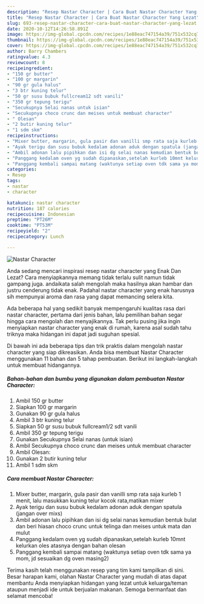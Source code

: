 ```yaml
---
description: "Resep Nastar Character | Cara Buat Nastar Character Yang Lezat"
title: "Resep Nastar Character | Cara Buat Nastar Character Yang Lezat"
slug: 693-resep-nastar-character-cara-buat-nastar-character-yang-lezat
date: 2020-10-12T14:26:58.891Z
image: https://img-global.cpcdn.com/recipes/1e88eac747154a39/751x532cq70/nastar-character-foto-resep-utama.jpg
thumbnail: https://img-global.cpcdn.com/recipes/1e88eac747154a39/751x532cq70/nastar-character-foto-resep-utama.jpg
cover: https://img-global.cpcdn.com/recipes/1e88eac747154a39/751x532cq70/nastar-character-foto-resep-utama.jpg
author: Barry Chambers
ratingvalue: 4.3
reviewcount: 8
recipeingredient:
- "150 gr butter"
- "100 gr margarin"
- "90 gr gula halus"
- "3 btr kuning telur"
- "50 gr susu bubuk fullcream12 sdt vanili"
- "350 gr tepung terigu"
- "Secukupnya Selai nanas untuk isian"
- "Secukupnya choco crunc dan meises untuk membuat character"
- " Olesan"
- "2 butir kuning telur"
- "1 sdm skm"
recipeinstructions:
- "Mixer butter, margarin, gula pasir dan vanilli smp rata saja kurleb 1 menit, lalu masukkan kuning telur kocok rata,matikan mixer"
- "Ayak terigu dan susu bubuk kedalam adonan aduk dengan spatula (jangan over mixs)"
- "Ambil adonan lalu pipihkan dan isi dg selai nanas kemudian bentuk bulat dan beri hiasan choco crunc untuk telinga dan meises untuk mata dan mulut"
- "Panggang kedalam oven yg sudah dipanaskan,setelah kurleb 10mnt kelurkan oles atasnya dengan bahan olesan"
- "Panggang kembali sampai matang (waktunya setiap oven tdk sama ya mom, jd sesuaikan dg oven masing2)"
categories:
- Resep
tags:
- nastar
- character

katakunci: nastar character 
nutrition: 187 calories
recipecuisine: Indonesian
preptime: "PT26M"
cooktime: "PT53M"
recipeyield: "2"
recipecategory: Lunch

---
```



![Nastar Character](https://img-global.cpcdn.com/recipes/1e88eac747154a39/751x532cq70/nastar-character-foto-resep-utama.jpg)

Anda sedang mencari inspirasi resep nastar character yang Enak Dan Lezat? Cara menyiapkannya memang tidak terlalu sulit namun tidak gampang juga. andaikata salah mengolah maka hasilnya akan hambar dan justru cenderung tidak enak. Padahal nastar character yang enak harusnya sih mempunyai aroma dan rasa yang dapat memancing selera kita.



Ada beberapa hal yang sedikit banyak mempengaruhi kualitas rasa dari nastar character, pertama dari jenis bahan, lalu pemilihan bahan segar hingga cara mengolah dan menyajikannya. Tak perlu pusing jika ingin menyiapkan nastar character yang enak di rumah, karena asal sudah tahu triknya maka hidangan ini dapat jadi suguhan spesial.


Di bawah ini ada beberapa tips dan trik praktis dalam mengolah nastar character yang siap dikreasikan. Anda bisa membuat Nastar Character menggunakan 11 bahan dan 5 tahap pembuatan. Berikut ini langkah-langkah untuk membuat hidangannya.

<!--inarticleads1-->

##### Bahan-bahan dan bumbu yang digunakan dalam pembuatan Nastar Character:

1. Ambil 150 gr butter
1. Siapkan 100 gr margarin
1. Gunakan 90 gr gula halus
1. Ambil 3 btr kuning telur
1. Siapkan 50 gr susu bubuk fullcream1/2 sdt vanili
1. Ambil 350 gr tepung terigu
1. Gunakan Secukupnya Selai nanas (untuk isian)
1. Ambil Secukupnya choco crunc dan meises untuk membuat character
1. Ambil  Olesan:
1. Gunakan 2 butir kuning telur
1. Ambil 1 sdm skm




<!--inarticleads2-->

##### Cara membuat Nastar Character:

1. Mixer butter, margarin, gula pasir dan vanilli smp rata saja kurleb 1 menit, lalu masukkan kuning telur kocok rata,matikan mixer
1. Ayak terigu dan susu bubuk kedalam adonan aduk dengan spatula (jangan over mixs)
1. Ambil adonan lalu pipihkan dan isi dg selai nanas kemudian bentuk bulat dan beri hiasan choco crunc untuk telinga dan meises untuk mata dan mulut
1. Panggang kedalam oven yg sudah dipanaskan,setelah kurleb 10mnt kelurkan oles atasnya dengan bahan olesan
1. Panggang kembali sampai matang (waktunya setiap oven tdk sama ya mom, jd sesuaikan dg oven masing2)




Terima kasih telah menggunakan resep yang tim kami tampilkan di sini. Besar harapan kami, olahan Nastar Character yang mudah di atas dapat membantu Anda menyiapkan hidangan yang lezat untuk keluarga/teman ataupun menjadi ide untuk berjualan makanan. Semoga bermanfaat dan selamat mencoba!
